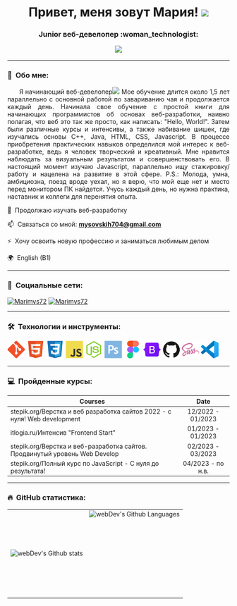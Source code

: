 <h1 align="center">Привет, меня зовут Мария!
<img src="https://media.giphy.com/media/hvRJCLFzcasrR4ia7z/giphy.gif" width="40">
</h1>
<h3 align="center">Junior веб-девелопер :woman_technologist:</h3>
<p align="center"><img src="https://media.giphy.com/media/L1R1tvI9svkIWwpVYr/giphy.gif"></p>

---

### 📝 &nbsp;Обо мне:
<p align="justify">&nbsp;&nbsp;&nbsp;&nbsp;&nbsp;&nbsp;Я начинающий веб-девелопер<img src="https://media.giphy.com/media/WUlplcMpOCEmTGBtBW/giphy.gif" width="30px"> Мое обучение длится около 1,5 лет параллельно с основной работой по завариванию чая и продолжается каждый день. Начинала свое обучение с простой книги для начинающих программистов об основах веб-разработки, наивно полагая, что веб это так же просто, как написать: "Hello, World!".  Затем были различные курсы и интенсивы, а также набивание шишек, где изучались основы C++, Java, HTML, CSS, Javascript. В процессе приобретения практических навыков определился мой интерес к веб-разработке, ведь я человек творческий и креативный. Мне нравится наблюдать за визуальным результатом и совершенствовать его. В настоящий момент изучаю Javascript, параллельно ищу стажировку/работу и нацелена на развитие в этой сфере.
P.S.: Молода, умна, амбициозна, поезд вроде уехал, но я верю, что мой еще нет и место перед монитором ПК найдется. Учусь каждый день, но нужна практика, наставник и коллеги для перенятия опыта.</p>

:telescope: &nbsp;Продолжаю изучать веб-разработку

📫 &nbsp;Связаться со мной: **mysovskih704@gmail.com**

:zap: &nbsp;Хочу освоить новую профессию и заниматься любимым делом

🌍 &nbsp;English (B1)

---

### 🤝 &nbsp;Социальные сети:

<p align="left">
<a href="https://t.me/mari_mys" target="blank"><img align="center" src="https://raw.githubusercontent.com/daniilshat/daniilshat/2d7eafe5250314b3d422c86b35de062e0f1f5178/icons/Telegram.svg" height="40" width="40" alt="Marimys72"/></a>
<a href="https://vk.com/mari_mys" target="blank"><img align="center" src="https://cdn-icons-png.flaticon.com/512/145/145813.png" width="40" height="40" alt="Marimys72"/></a>
  
---
  
### 🛠 &nbsp;Технологии и инструменты:
  
<div>
  <img src="https://github.com/devicons/devicon/blob/master/icons/git/git-original.svg" title="git" alt="git" width="40" height="40"/>
  <img src="https://github.com/devicons/devicon/blob/master/icons/html5/html5-original.svg" title="html5" alt="html5" width="40" height="40"/>
  <img src="https://github.com/devicons/devicon/blob/master/icons/css3/css3-original.svg" title="css" alt="css" width="40" height="40"/>
  <img src="https://github.com/devicons/devicon/blob/master/icons/javascript/javascript-original.svg" title="javascript" alt="javascript" width="40" height="40"/>
  <img src="https://github.com/devicons/devicon/blob/master/icons/nodejs/nodejs-original.svg" title="nodejs" alt="nodejs" width="40" height="40"/>
  <img src="https://github.com/devicons/devicon/blob/master/icons/photoshop/photoshop-plain.svg" title="photoshop" alt="photoshop" width="40" height="40"/>
  <img src="https://github.com/devicons/devicon/blob/master/icons/figma/figma-original.svg" title="figma" alt="figma" width="40" height="40"/>
  <img src="https://github.com/devicons/devicon/blob/master/icons/bootstrap/bootstrap-original.svg" title="bootstrap" alt="figma" width="40" height="40"/>
  <img src="https://github.com/devicons/devicon/blob/master/icons/github/github-original.svg" title="github" alt="github" width="40" height="40"/>
  <img src="https://github.com/devicons/devicon/blob/master/icons/sass/sass-original.svg" title="sass" alt="sass" width="40" height="40"/>
  <img src="https://github.com/devicons/devicon/blob/master/icons/vscode/vscode-original.svg" title="sass" alt="vscode" width="40" height="40"/>
</div>

---

### 💻 &nbsp;Пройденные курсы:

| Courses                                                                      | Date              |
| -----------------------------------------------------------------------------| :---------------: |
| stepik.org/Верстка и веб разработка сайтов 2022 - с нуля! Web development    | 12/2022 - 01/2023 |
| itlogia.ru/Интенсив "Frontend Start"                                         | 01/2023 - 01/2023 |
| stepik.org/Верстка и веб-разработка сайтов. Продвинутый уровень Web Develop  | 02/2023 - 03/2023 |
| stepik.org/Полный курс по JavaScript - С нуля до результата!                 | 04/2023 - по н.в. |

---

### :fire: &nbsp;GitHub статистика:

<table>
  <tr>
    <td>
      <img align="left" src="http://github-readme-streak-stats.herokuapp.com?user=Marimys72&theme=dark&background=000000" alt="webDev's Github stats" />
    </td>
    <td>
      <img height="195px" align="right" alt="webDev's Github Languages" src="https://github-readme-stats-sigma-five.vercel.app/api/top-langs/?username=Marimys72&layout=compact&theme=vision-friendly-dark" />
    </td>
  </tr>
</table>



